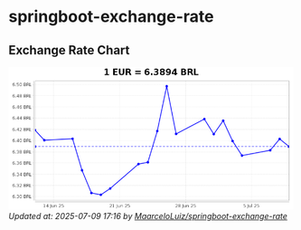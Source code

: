 # springboot-exchange-rate

<!-- EXCHANGE-RATE-START -->
## Exchange Rate Chart

![Exchange Rate Chart](charts/chart.png)*Updated at: 2025-07-09 17:16 by [MaarceloLuiz/springboot-exchange-rate](https://github.com/MaarceloLuiz/springboot-exchange-rate)*


<!-- EXCHANGE-RATE-END -->